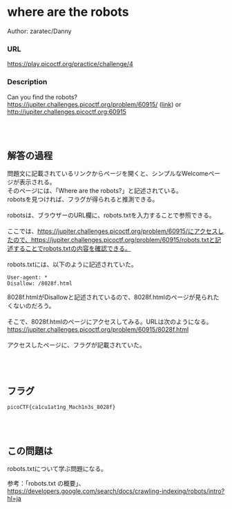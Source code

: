 # where are the robots
Author: zaratec/Danny

### URL
https://play.picoctf.org/practice/challenge/4

### Description
Can you find the robots? https://jupiter.challenges.picoctf.org/problem/60915/ ([link](https://jupiter.challenges.picoctf.org/problem/60915/)) or http://jupiter.challenges.picoctf.org:60915

<br>
<br>

## 解答の過程

問題文に記載されているリンクからページを開くと、シンプルなWelcomeページが表示される。  
そのページには、「Where are the robots?」と記述されている。  
robotsを見つければ、フラグが得られると推測できる。  
<br>
robotsは、ブラウザーのURL欄に、robots.txtを入力することで参照できる。  
<br>
ここでは、https://jupiter.challenges.picoctf.org/problem/60915/にアクセスしたので、https://jupiter.challenges.picoctf.org/problem/60915/robots.txtと記述することでrobots.txtの内容を確認できる。  
<br>
robots.txtには、以下のように記述されていた。  
```
User-agent: *
Disallow: /8028f.html
```
8028f.htmlがDisallowと記述されているので、8028f.htmlのページが見られたくないのだろう。  
<br>
そこで、8028f.htmlのページにアクセスしてみる。URLは次のようになる。https://jupiter.challenges.picoctf.org/problem/60915/8028f.html  
<br>
アクセスしたページに、フラグが記載されていた。
<br>
<br>
<br>
<br>

## フラグ
```
picoCTF{ca1cu1at1ng_Mach1n3s_8028f}
```
<br>
<br>

## この問題は
robots.txtについて学ぶ問題になる。  

参考：「robots.txt の概要」、https://developers.google.com/search/docs/crawling-indexing/robots/intro?hl=ja  
